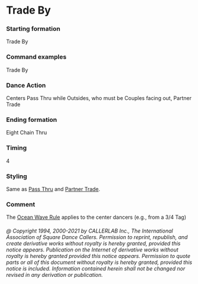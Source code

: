 
# Trade By

### Starting formation

Trade By

### Command examples

Trade By

### Dance Action

Centers Pass Thru while Outsides, who must be Couples facing out, Partner Trade

### Ending formation

Eight Chain Thru

### Timing

4

### Styling

Same as [Pass Thru](../b1/pass_thru.md) and [Partner Trade](trade.md).

### Comment

The [Ocean Wave Rule](../b2/ocean_wave_rule.md) applies to the center dancers (e.g., from a 3/4 Tag)

###### @ Copyright 1994, 2000-2021 by CALLERLAB Inc., The International Association of Square Dance Callers. Permission to reprint, republish, and create derivative works without royalty is hereby granted, provided this notice appears. Publication on the Internet of derivative works without royalty is hereby granted provided this notice appears. Permission to quote parts or all of this document without royalty is hereby granted, provided this notice is included. Information contained herein shall not be changed nor revised in any derivation or publication.

